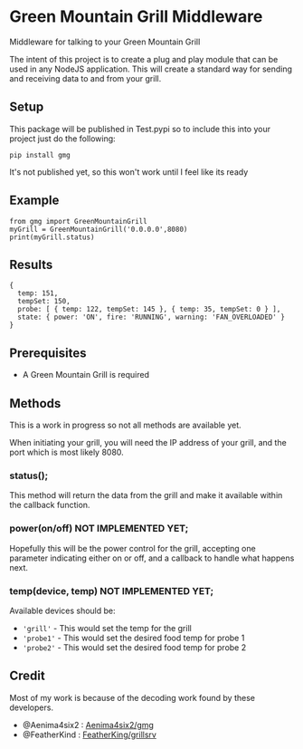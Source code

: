 # Green Mountain Grill Middleware
Middleware for talking to your Green Mountain Grill

The intent of this project is to create a plug and play module that can be used in any NodeJS application.  This will create a standard way for sending and receiving data to and from your grill.  

## Setup
This package will be published in Test.pypi so to include this into your project just do the following:
```
pip install gmg
```
It's not published yet, so this won't work until I feel like its ready
## Example
```
from gmg import GreenMountainGrill
myGrill = GreenMountainGrill('0.0.0.0',8080)
print(myGrill.status)
```
## Results
```
{
  temp: 151,
  tempSet: 150,
  probe: [ { temp: 122, tempSet: 145 }, { temp: 35, tempSet: 0 } ],
  state: { power: 'ON', fire: 'RUNNING', warning: 'FAN_OVERLOADED' }
}
```
## Prerequisites
- A Green Mountain Grill is required

## Methods
This is a work in progress so not all methods are available yet.

When initiating your grill, you will need the IP address of your grill, and the port which is most likely 8080.

### status();
This method will return the data from the grill and make it available within the callback function.

### power(on/off) NOT IMPLEMENTED YET;
Hopefully this will be the power control for the grill, accepting one parameter indicating either on or off, and a callback to handle what happens next.

### temp(device, temp) NOT IMPLEMENTED YET;
Available devices should be:
- ```'grill'``` - This would set the temp for the grill
- ```'probe1'``` - This would set the desired food temp for probe 1
- ```'probe2'``` - This would set the desired food temp for probe 2

## Credit
Most of my work is because of the decoding work found by these developers.
- @Aenima4six2 : [Aenima4six2/gmg](https://github.com/Aenima4six2/gmg)
- @FeatherKind : [FeatherKing/grillsrv](https://github.com/FeatherKing/grillsrv)